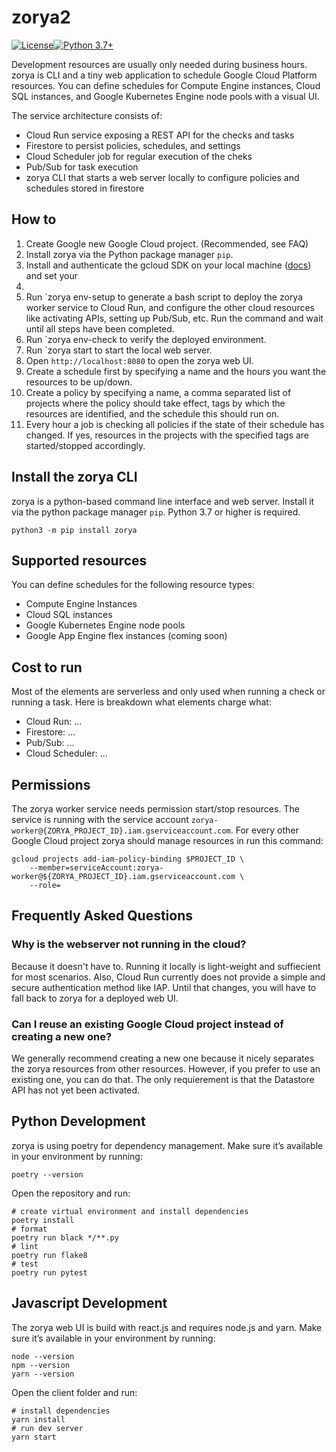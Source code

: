 # zorya2

[![License](https://img.shields.io/github/license/doitintl/zorya.svg)](LICENSE)[![Python 3.7+](https://img.shields.io/badge/python-3.7+-blue.svg)](https://www.python.org/downloads/release/python-360/)


Development resources are usually only needed during business hours. zorya is CLI and a tiny web application to schedule Google Cloud Platform resources. You can define schedules for Compute Engine instances, Cloud SQL instances, and Google Kubernetes Engine node pools with a visual UI.

The service architecture consists of:

- Cloud Run service exposing a REST API for the checks and tasks
- Firestore to persist policies, schedules, and settings
- Cloud Scheduler job for regular execution of the cheks
- Pub/Sub for task execution
- zorya CLI that starts a web server locally to configure policies and schedules stored in firestore

## How to

1. Create Google new Google Cloud project. (Recommended, see FAQ)
2. Install zorya via the Python package manager `pip`.
3. Install and authenticate the gcloud SDK on your local machine ([docs](https://cloud.google.com/sdk/docs/install)) and set your
4. 
5. Run `zorya env-setup to generate a bash script to deploy the zorya worker service to Cloud Run, and configure the other cloud resources like activating APIs, setting up Pub/Sub, etc. Run the command and wait until all steps have been completed.
6. Run `zorya env-check to verify the deployed environment.
7. Run `zorya start to start the local web server.
8. Open `http://localhost:8080` to open the zorya web UI.
9. Create a schedule first by specifying a name and the hours you want the resources to be up/down.
10. Create a policy by specifying a name, a comma separated list of projects where the policy should take effect, tags by which the resources are identified, and the schedule this should run on.
11. Every hour a job is checking all policies if the state of their schedule has changed. If yes, resources in the projects with the specified tags are started/stopped accordingly.

## Install the zorya CLI

zorya is a python-based command line interface and web server. Install it via the python package manager `pip`. Python 3.7 or higher is required.

```shell
python3 -m pip install zorya
```

## Supported resources

You can define schedules for the following resource types:

- Compute Engine Instances
- Cloud SQL instances
- Google Kubernetes Engine node pools
- Google App Engine flex instances (coming soon)

## Cost to run

Most of the elements are serverless and only used when running a check or running a task. Here is breakdown what elements charge what:

- Cloud Run: …
- Firestore: …
- Pub/Sub: …
- Cloud Scheduler: ...

## Permissions

The zorya worker service needs permission start/stop resources. The service is running with the service account `zorya-worker@{ZORYA_PROJECT_ID}.iam.gserviceaccount.com`. For every other Google Cloud project zorya should manage resources in run this command:

```shell
gcloud projects add-iam-policy-binding $PROJECT_ID \
    --member=serviceAccount:zorya-worker@${ZORYA_PROJECT_ID}.iam.gserviceaccount.com \
    --role=
```

## Frequently Asked Questions

### Why is the webserver not running in the cloud?

Because it doesn't have to. Running it locally is light-weight and suffiecient for most scenarios. Also, Cloud Run currently does not provide a simple and secure authentication method like IAP. Until that changes, you will have to fall back to zorya for a deployed web UI.

### Can I reuse an existing Google Cloud project instead of creating a new one?

We generally recommend creating a new one because it nicely separates the zorya resources from other resources. However, if you prefer to use an existing one, you can do that. The only requierement is that the Datastore API has not yet been activated.

## Python Development

zorya is using poetry for dependency management. Make sure it’s available in your environment by running:

```shell
poetry --version 
```

Open the repository and run:

```shell
# create virtual environment and install dependencies
poetry install
# format
poetry run black */**.py
# lint
poetry run flake8
# test
poetry run pytest
```

## Javascript Development

The zorya web UI is build with react.js and requires node.js and yarn. Make sure it’s available in your environment by running:

```shell
node --version
npm --version
yarn --version
```

Open the client folder and run:

```shell
# install dependencies
yarn install
# run dev server
yarn start
```

